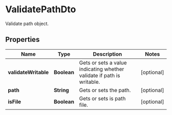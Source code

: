 

# ValidatePathDto

Validate path object.

## Properties

| Name | Type | Description | Notes |
|------------ | ------------- | ------------- | -------------|
|**validateWritable** | **Boolean** | Gets or sets a value indicating whether validate if path is writable. |  [optional] |
|**path** | **String** | Gets or sets the path. |  [optional] |
|**isFile** | **Boolean** | Gets or sets is path file. |  [optional] |



